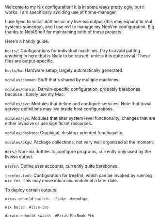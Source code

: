 Welcome to my Nix configuration! It is in some ways pretty ugly, but it works. I am specifically avoiding use of home-manager. 

I use hjem to install dotfiles on my live-iso output (this may expand to real systems someday), and I use nvf to manage my NeoVim configuration. Big thanks to NotAShelf for maintaining both of these projects. 

Here's a handy guide:

`hosts/`: Configurations for individual machines. I try to avoid putting anything in here that is likely to be reused, unless it is quite trivial. These files are output-specific.

`hosts/hw`: Hardware setup, largely automatically generated.

`modules/common`: Stuff that's shared by multiple machines.

`modules/darwin`: Darwin-specific configuration, probably barebones because I barely use my Mac.

`modules/svc`: Modules that define and configure services. Note that trivial service definitions may live inside host configurations.

`modules/sys`: Modules that alter system level functionality, changes that are either invasive or use significant resources.

`modules/desktop`: Graphical, desktop-oriented functionality.

`modules/pkgs`: Package collections, not very well organized at the moment.

`dots/`: Non-nix dotfiles to configure programs, currently only used by the liveiso output.


`users/`: Define user accounts, currently quite barebones.

`treefmt.toml`: Configuration for treefmt, which can be invoked by running `nix fmt`. This may move into a nix module at a later date.

To deploy certain outputs:

`nixos-rebuild switch --flake .#wendigo`

`nix build .#live-iso`

`darwin-rebuild switch .#Ezras-MacBook-Pro`
